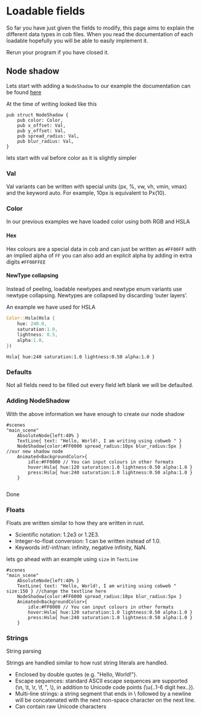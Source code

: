 # Loadable fields


So far you have just given the fields to modify, this page aims to explain the different data types in cob files.
When you read the documentation of each loadable hopefully you will be able to easily implement it.

Rerun your program if you have closed it.

## Node shadow
Lets start with adding a `NodeShadow` to our example the documentation can be found [here](https://docs.rs/bevy_cobweb_ui/latest/bevy_cobweb_ui/ui_bevy/struct.NodeShadow.html)

At the time of writing looked like this
```
pub struct NodeShadow {
    pub color: Color,
    pub x_offset: Val,
    pub y_offset: Val,
    pub spread_radius: Val,
    pub blur_radius: Val,
}
````

lets start with val before color as it is slightly simpler

### Val

Val variants can be written with special units (px, %, vw, vh, vmin, vmax) and the keyword auto. 
For example, 10px is equivalent to Px(10).

### Color

In our previous examples we have loaded color using both RGB and HSLA

#### Hex
Hex colours are a special data in cob and can just be written as `#FF00FF` with an implied alpha of `FF`
you can also add an explicit alpha by adding in extra digits `#FF00FFEE` 


#### NewType collapsing

Instead of peeling, loadable newtypes and newtype enum variants use newtype collapsing.
Newtypes are collapsed by discarding ‘outer layers’.

An example we have used for HSLA

```rs
Color::Hsla(Hsla {
    hue: 240.0,
    saturation:1.0,
    lightness: 0.5,
    alpha:1.0,
})
```

`Hsla{ hue:240 saturation:1.0 lightness:0.50 alpha:1.0 }`

### Defaults

Not all fields need to be filled out every field left blank we will be defaulted.

### Adding NodeShadow

With the above information we have enough to create our node shadow

```
#scenes
"main_scene"
    AbsoluteNode{left:40% }
    TextLine{ text: "Hello, World!, I am writing using cobweb " }
    NodeShadow{color:#FF0000 spread_radius:10px blur_radius:5px } //our new shadow node
    Animated<BackgroundColor>{
        idle:#FF0000 // You can input colours in other formats
        hover:Hsla{ hue:120 saturation:1.0 lightness:0.50 alpha:1.0 }
        press:Hsla{ hue:240 saturation:1.0 lightness:0.50 alpha:1.0 }
    }
    
```

Done

### Floats

Floats are written similar to how they are written in rust.

- Scientific notation: 1.2e3 or 1.2E3.
- Integer-to-float conversion: 1 can be written instead of 1.0.
- Keywords inf/-inf/nan: infinity, negative infinity, NaN.

lets go ahead with an example using `size` in `TextLine` 

```
#scenes
"main_scene"
    AbsoluteNode{left:40% }
    TextLine{ text: "Hello, World!, I am writing using cobweb " size:150 } //change the textline here
    NodeShadow{color:#FF0000 spread_radius:10px blur_radius:5px }
    Animated<BackgroundColor>{
        idle:#FF0000 // You can input colours in other formats
        hover:Hsla{ hue:120 saturation:1.0 lightness:0.50 alpha:1.0 }
        press:Hsla{ hue:240 saturation:1.0 lightness:0.50 alpha:1.0 }
    }

````

### Strings

String parsing

Strings are handled similar to how rust string literals are handled.

- Enclosed by double quotes (e.g. "Hello, World!").
- Escape sequences: standard ASCII escape sequences are supported (\n, \t, \r, \f, \", \\), in addition to Unicode code points (\u{..1-6 digit hex..}).
- Multi-line strings: a string segment that ends in \ followed by a newline will be concatenated with the next non-space character on the next line.
- Can contain raw Unicode characters

